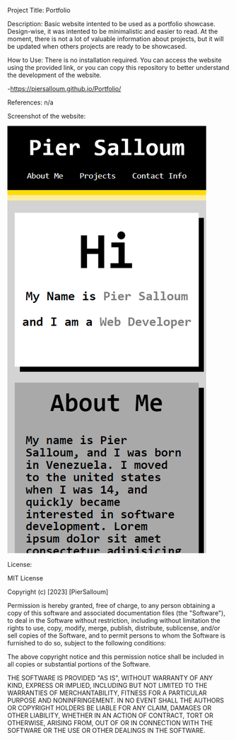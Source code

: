 Project Title: Portfolio

Description: Basic website intented to be used as a portfolio showcase. Design-wise, it was intented to be minimalistic and easier to read. At the moment, there is not a lot of valuable information about projects, but it will be updated when others projects are ready to be showcased.

How to Use: There is no installation required. You can access the website using the provided link, or you can copy this repository to better understand the development of the website.

-https://piersalloum.github.io/Portfolio/

References: n/a

Screenshot of the website:


![alt text](./assets/portfolio1.png)

License:

MIT License

Copyright (c) [2023] [PierSalloum]

Permission is hereby granted, free of charge, to any person obtaining a copy
of this software and associated documentation files (the "Software"), to deal
in the Software without restriction, including without limitation the rights
to use, copy, modify, merge, publish, distribute, sublicense, and/or sell
copies of the Software, and to permit persons to whom the Software is
furnished to do so, subject to the following conditions:

The above copyright notice and this permission notice shall be included in all
copies or substantial portions of the Software.

THE SOFTWARE IS PROVIDED "AS IS", WITHOUT WARRANTY OF ANY KIND, EXPRESS OR
IMPLIED, INCLUDING BUT NOT LIMITED TO THE WARRANTIES OF MERCHANTABILITY,
FITNESS FOR A PARTICULAR PURPOSE AND NONINFRINGEMENT. IN NO EVENT SHALL THE
AUTHORS OR COPYRIGHT HOLDERS BE LIABLE FOR ANY CLAIM, DAMAGES OR OTHER
LIABILITY, WHETHER IN AN ACTION OF CONTRACT, TORT OR OTHERWISE, ARISING FROM,
OUT OF OR IN CONNECTION WITH THE SOFTWARE OR THE USE OR OTHER DEALINGS IN THE
SOFTWARE.


